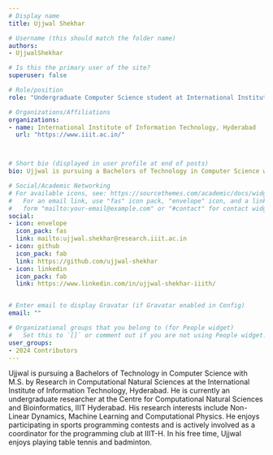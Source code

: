 ```yaml
---
# Display name
title: Ujjwal Shekhar

# Username (this should match the folder name)
authors:
- UjjwalShekhar

# Is this the primary user of the site?
superuser: false

# Role/position
role: "Undergraduate Computer Science student at International Institute of Information Technology, Hyderabad"

# Organizations/Affiliations
organizations:
- name: International Institute of Information Technology, Hyderabad
  url: "https://www.iiit.ac.in/"



# Short bio (displayed in user profile at end of posts)
bio: Ujjwal is pursuing a Bachelors of Technology in Computer Science with M.S. by Research in Computational Natural Sciences at the International Institute of Information Technology, Hyderabad. He is currently an undergraduate researcher at the Centre for Computational Natural Sciences and Bioinformatics, IIIT Hyderabad. His research interests include Non-Linear Dynamics, Machine Learning and Computational Physics. He enjoys participating in sports programming contests and is actively involved as a coordinator for the programming club at IIIT-H. In his free time, Ujjwal enjoys playing table tennis and badminton.

# Social/Academic Networking
# For available icons, see: https://sourcethemes.com/academic/docs/widgets/#icons
#   For an email link, use "fas" icon pack, "envelope" icon, and a link in the
#   form "mailto:your-email@example.com" or "#contact" for contact widget.
social:
- icon: envelope
  icon_pack: fas
  link: mailto:ujjwal.shekhar@research.iiit.ac.in 
- icon: github
  icon_pack: fab
  link: https://github.com/ujjwal-shekhar
- icon: linkedin
  icon_pack: fab
  link: https://www.linkedin.com/in/ujjwal-shekhar-iiith/


# Enter email to display Gravatar (if Gravatar enabled in Config)
email: ""

# Organizational groups that you belong to (for People widget)
#   Set this to `[]` or comment out if you are not using People widget.  
user_groups:
- 2024 Contributors
---
```

Ujjwal is pursuing a Bachelors of Technology in Computer Science with M.S. by Research in Computational Natural Sciences at the International Institute of Information Technology, Hyderabad. He is currently an undergraduate researcher at the Centre for Computational Natural Sciences and Bioinformatics, IIIT Hyderabad. His research interests include Non-Linear Dynamics, Machine Learning and Computational Physics. He enjoys participating in sports programming contests and is actively involved as a coordinator for the programming club at IIIT-H. In his free time, Ujjwal enjoys playing table tennis and badminton.
